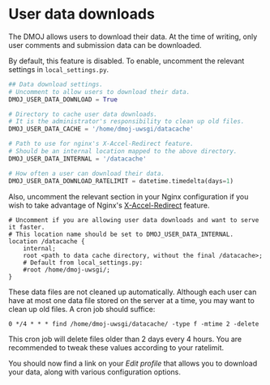 # User data downloads

The DMOJ allows users to download their data. At the time of writing, only user comments and submission data can be downloaded.

By default, this feature is disabled. To enable, uncomment the relevant settings in `local_settings.py`.

```python
## Data download settings.
# Uncomment to allow users to download their data.
DMOJ_USER_DATA_DOWNLOAD = True

# Directory to cache user data downloads.
# It is the administrator's responsibility to clean up old files.
DMOJ_USER_DATA_CACHE = '/home/dmoj-uwsgi/datacache'

# Path to use for nginx's X-Accel-Redirect feature.
# Should be an internal location mapped to the above directory.
DMOJ_USER_DATA_INTERNAL = '/datacache'

# How often a user can download their data.
DMOJ_USER_DATA_DOWNLOAD_RATELIMIT = datetime.timedelta(days=1)
```

Also, uncomment the relevant section in your Nginx configuration if you wish to take
advantage of Nginx's [X-Accel-Redirect](https://github.com/nginxinc/nginx-wiki/blob/master/source/start/topics/examples/x-accel.rst#x-accel-redirect)
feature.

```nginx
# Uncomment if you are allowing user data downloads and want to serve it faster.
# This location name should be set to DMOJ_USER_DATA_INTERNAL.
location /datacache {
    internal;
    root <path to data cache directory, without the final /datacache>;
    # Default from local_settings.py:
    #root /home/dmoj-uwsgi/;
}
```

These data files are not cleaned up automatically. Although each user can have at most one data file
stored on the server at a time, you may want to clean up old files. A cron job should suffice:

```
0 */4 * * * find /home/dmoj-uwsgi/datacache/ -type f -mtime 2 -delete
```

This cron job will delete files older than 2 days every 4 hours. You are recommended to tweak these
values according to your ratelimit.

You should now find a link on your _Edit profile_ that allows you to download your data,
along with various configuration options.
